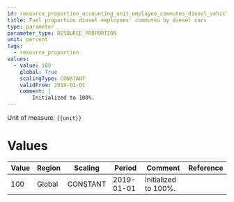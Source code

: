 ```yaml
---
id: resource_proportion_accounting_unit_employee_commutes_diesel_vehicles
title: Fuel proportion diesel employees' commutes by diesel cars
type: parameter
parameter_type: RESOURCE_PROPORTION
unit: percent
tags:
  - resource_proportion
values:
  - value: 100
    global: True
    scalingType: CONSTANT
    validFrom: 2019-01-01
    comment: |
        Initialized to 100%.
---
```



Unit of measure: `{{unit}}`


# Values


| Value | Region | Scaling | Period | Comment | Reference |
|-------|--------|---------|--------|---------|-----------|
| 100 | Global | CONSTANT | 2019-01-01 | Initialized to 100%. |  |


